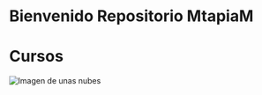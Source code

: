 # Bienvenido Repositorio MtapiaM


# Cursos
![Imagen de unas nubes](https://aprenderbigdata.com/wp-content/uploads/trabajo-ingeniero-de-datos.jpg)

